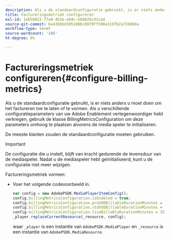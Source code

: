```yaml
---
description: Als u de standaardconfiguratie gebruikt, is er niets anders u moet doen om het factureren toe te laten of te vormen. Als u verschillende configuratieparameters van uw Adobe Enablement vertegenwoordiger hebt verkregen, gebruik de klasse BillingMetricsConfiguration om deze parameters omhoog te plaatsen alvorens de media speler te initialiseren.
title: Factureringsmetriek configureren
exl-id: 1eb50822-77a0-4b3a-a84c-b6082bcd1cad
source-git-commit: be43bbbd1051886c8979ff590a3197b2a7249b6a
workflow-type: tm+mt
source-wordcount: '145'
ht-degree: 0%

---
```


# Factureringsmetriek configureren{#configure-billing-metrics}

Als u de standaardconfiguratie gebruikt, is er niets anders u moet doen om het factureren toe te laten of te vormen. Als u verschillende configuratieparameters van uw Adobe Enablement vertegenwoordiger hebt verkregen, gebruik de klasse BillingMetricsConfiguration om deze parameters omhoog te plaatsen alvorens de media speler te initialiseren.

De meeste klanten zouden de standaardconfiguratie moeten gebruiken.

>[!IMPORTANT]
>
>De configuratie die u instelt, blijft van kracht gedurende de levensduur van de mediaspeler. Nadat u de mediaspeler hebt geïnitialiseerd, kunt u de configuratie niet meer wijzigen.

Factureringsmetriek vormen:

* Voer het volgende codevoorbeeld in.

   ```js
   var config = new AdobePSDK.MediaPlayerItemConfig(); 
   config.billingMetricsConfiguration.isEnabled = true; 
   config.billingMetricsConfiguration.proVODBillableDurationMinutes = 60; 
   config.billingMetricsConfiguration.stdVODBillableDurationMinutes = 30; 
   config.billingMetricsConfiguration.liveBillableDurationMinutes = 15; 
   _player.replaceCurrentResource(_resource, config);
   ```

   waar `_player` is een instantie van `AdobePSDK.MediaPlayer` en `_resource` is een instantie van `AdobePSDK.MediaResource`.
